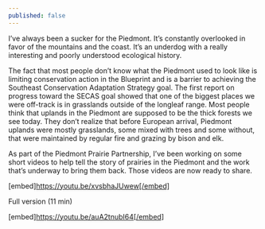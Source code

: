 ```yaml
---
published: false
---
```

I’ve always been a sucker for the Piedmont. It’s constantly overlooked in favor of the mountains and the coast. It’s an underdog with a really interesting and poorly understood ecological history.

The fact that most people don’t know what the Piedmont used to look like is limiting conservation action in the Blueprint and is a barrier to achieving the Southeast Conservation Adaptation Strategy goal. The first report on progress toward the SECAS goal showed that one of the biggest places we were off-track is in grasslands outside of the longleaf range. Most people think that uplands in the Piedmont are supposed to be the thick forests we see today. They don’t realize that before European arrival, Piedmont uplands were mostly grasslands, some mixed with trees and some without, that were maintained by regular fire and grazing by bison and elk.

As part of the Piedmont Prairie Partnership, I’ve been working on some short videos to help tell the story of prairies in the Piedmont and the work that’s underway to bring them back. Those videos are now ready to share.

[embed]https://youtu.be/xvsbhaJUwew[/embed]

Full version (11 min)

[embed]https://youtu.be/auA2tnubI64[/embed]
